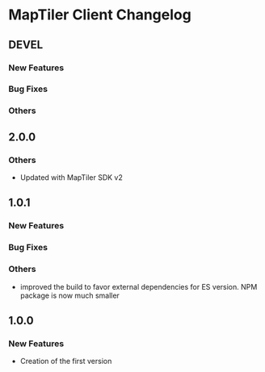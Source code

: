 # MapTiler Client Changelog

## DEVEL
### New Features
### Bug Fixes
### Others

## 2.0.0
### Others
- Updated with MapTiler SDK v2



## 1.0.1
### New Features
### Bug Fixes
### Others
- improved the build to favor external dependencies for ES version. NPM package is now much smaller

## 1.0.0
### New Features
- Creation of the first version
